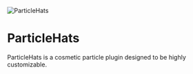 ![ParticleHats](https://i.imgur.com/0DVAyL4.png)
# ParticleHats
ParticleHats is a cosmetic particle plugin designed to be highly customizable.

